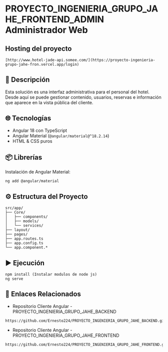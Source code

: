# PROYECTO_INGENIERIA_GRUPO_JAHE_FRONTEND_ADMIN Administrador Web

## Hosting del proyecto
```
[http://www.hotel-jade-api.somee.com/](https://proyecto-ingenieria-grupo-jahe-fron.vercel.app/login)
```

## 🧾 Descripción
Esta solución es una interfaz administrativa para el personal del hotel. Desde aquí se puede gestionar contenido, usuarios, reservas e información que aparece en la vista pública del cliente.

## 🌐 Tecnologías
- Angular 18 con TypeScript
- Angular Material (`@angular/material@^18.2.14`)
- HTML & CSS puros

## 📦 Librerías
Instalación de Angular Material:
```
ng add @angular/material
```

## ⚙️ Estructura del Proyecto
```
src/app/
├── Core/
│   ├── components/
│   ├── models/
│   └── services/
├── layout/
├── pages/
├── app.routes.ts
├── app.config.ts
└── app.component.*
```

## ▶️ Ejecución
```
npm install (Instalar modulos de node js)
ng serve
```

## 📎 Enlaces Relacionados
- Repositorio Cliente Angular - PROYECTO_INGENIERIA_GRUPO_JAHE_BACKEND
```
https://github.com/Ernesto224/PROYECTO_INGENIERIA_GRUPO_JAHE_BACKEND.git
```
- Repositorio Cliente Angular - PROYECTO_INGENIERIA_GRUPO_JAHE_FRONTEND
```
https://github.com/Ernesto224/PROYECTO_INGENIERIA_GRUPO_JAHE_FRONTEND.git
```
